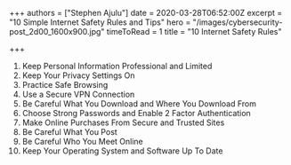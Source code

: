 +++
authors = ["Stephen Ajulu"]
date = 2020-03-28T06:52:00Z
excerpt = "10 Simple Internet Safety Rules and Tips"
hero = "/images/cybersecurity-post_2d00_1600x900.jpg"
timeToRead = 1
title = "10 Internet Safety Rules"

+++
 1. Keep Personal Information Professional and Limited
 2. Keep Your Privacy Settings On
 3. Practice Safe Browsing
 4. Use a Secure VPN Connection
 5. Be Careful What You Download and Where You Download From
 6. Choose Strong Passwords and Enable 2 Factor Authentication
 7. Make Online Purchases From Secure and Trusted Sites
 8. Be Careful What You Post
 9. Be Careful Who You Meet Online
10. Keep Your Operating System and Software Up To Date